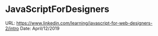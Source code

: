 # JavaScriptForDesigners
URL: https://www.linkedin.com/learning/javascript-for-web-designers-2/intro
Date: April/12/2019
